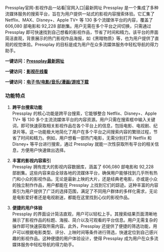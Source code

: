 Pressplay官网-影视作品一站看|官网入口|最新网址
Pressplay 是一个集成了多种流媒体服务的搜索平台，旨在为用户提供一站式的影视内容搜索体验。它汇集了 Netflix、MAX、Disney+、Apple TV+ 等 130 多个流媒体平台的内容，覆盖了 606,080 部电影和 92,228 部剧集。用户无需在多个平台之间切换，只需通过 Pressplay 即可快速找到自己想看的影视作品，节省了时间和精力。该平台的界面简洁直观，背景展示的热门影视作品海报，如《黑暗物质》等，也为用户提供了直观的视觉体验。Pressplay 的目标是成为用户在众多流媒体服务中轻松导航的得力助手。

<p><strong>一键访问：</strong><a href="https://www.rymdh.com/sites/16841.html" target="_blank" ><strong>Pressplay最新网址</strong></a></p>
<p><strong>一键访问：</strong><a href="https://www.rymdh.com/favorites/yingshi" target="_blank" ><strong>影视在线看</strong></a></p>
<p><strong>一键访问：</strong><a href="https://wangpanziyuan.pages.dev/" target="_blank" ><strong>电子书/电影/音乐/漫画/游戏下载</strong></a></p>

### 功能特点
1. **跨平台搜索功能**  
   Pressplay 的核心功能是跨平台搜索，它能够整合 Netflix、Disney+、Apple TV+ 等 130 多个主流流媒体平台的内容资源。用户只需在搜索框中输入关键词，即可快速获取相关影视作品在各个平台上的信息，包括电影、电视剧、纪录片等。这一功能极大地简化了用户在多个平台之间搜索内容的繁琐过程，节省了时间和精力。例如，用户想看一部热门电影，无需分别打开 Netflix 和 Disney+ 等平台进行搜索，通过 Pressplay 就能一次性获取所有平台的相关信息，方便用户快速做出选择。

2. **丰富的影视内容索引**  
   Pressplay 拥有庞大的影视内容数据库，涵盖了 606,080 部电影和 92,228 部剧集。这些内容来自全球各地的流媒体平台，确保用户能够找到几乎所有热门和小众的影视作品。无论是最新上映的大片，还是经典老电影，亦或是小众的独立制作作品，用户都能在 Pressplay 上找到它们的踪迹。这种丰富的内容索引为用户提供了广泛的选择范围，满足了不同用户群体的多样化需求，无论是电影爱好者还是电视剧迷，都能在这里找到心仪的影视作品。

3. **便捷的用户体验**  
   Pressplay 的界面设计简洁直观，用户可以轻松上手。其搜索结果页面清晰地展示了影视作品的标题、海报、简介以及可观看的平台信息。用户无需复杂的操作即可快速获取所需内容。此外，Pressplay 还提供了便捷的筛选功能，用户可以根据电影类型、评分、上映时间等条件进行筛选，快速定位到自己感兴趣的影视作品。这种便捷的用户体验设计，使得 Pressplay 成为用户在众多流媒体服务中轻松导航的得力助手。

